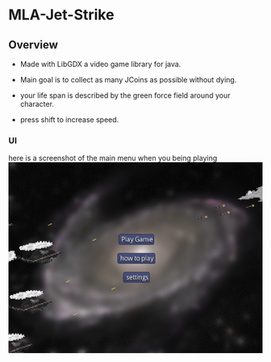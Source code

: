 # MLA-Jet-Strike
## Overview

- Made with LibGDX a video game library for java. 

- Main goal is to collect as many JCoins as possible without dying. 

- your life span is described by the green force field around your character. 

- press shift to increase speed.

### UI
here is a screenshot of the main menu when you being playing
![main menu](github/main-menu.png)
